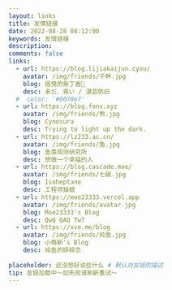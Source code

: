```yaml
---
layout: links
title: 友情链接
date: 2022-08-28 08:12:00
keywords: 友情链接
description: 
comments: false
links:
  - url: https://blog.lijiakaijun.cyou/
    avatar: /img/friends/千畔.jpg
    blog: 摇曳的紫丁香🌌
    desc: 未だ、青い / 湛蓝依旧
  #  color: '#0078e7'
  - url: https://blog.fonx.xyz
    avatar: /img/friends/熊.jpg
    blog: Cynosura
    desc: Trying to light up the dark.
  - url: https://lz233.ac.cn/
    avatar: /img/friends/鱼.jpg
    blog: 鱼类观测研究所
    desc: 想做一个幸福的人
  - url: https://blog.cascade.moe/
    avatar: /img/friends/七碳.jpg
    blog: Isoheptane
    desc: 工程师猫娘
  - url: https://moe23333.vercel.app
    avatar: /img/friends/avatar.jpg
    blog: Moe23333's Blog
    desc: QwQ QAQ TwT
  - url: https://xve.me/blog
    avatar: /img/friends/炖鱼.jpg
    blog: 小萌新's Blog
    desc: 炖鱼的碎碎念
   
placeholder: 还没想好说些什么 # 默认对友链的描述
tip: 友链加载中～如失败请刷新重试～
---
```

